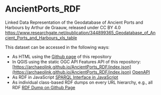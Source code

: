 # AncientPorts_RDF
       
Linked Data Representation of the Geodatabase of Ancient Ports and Harbours by Arthur de Graauw, released under CC BY 4.0
https://www.researchgate.net/publication/344899365_Geodatabase_of_Ancient_Ports_and_Harbours_xls_table 
  
This dataset can be accessed in the following ways:
* As HTML using the [Github page](https://archaeolink.github.io/AncientPorts_RDF/) of this repository
* In QGIS using the static OGC API Features API of this repository: [https://archaeolink.github.io/AncientPorts_RDF/index.json](https://archaeolink.github.io/AncientPorts_RDF/index.json) [OpenAPI](https://archaeolink.github.io/AncientPorts_RDF/api/api.html)
* As RDF in JavaScript [SPARQL Interface in JavaScript](https://archaeolink.github.io/AncientPorts_RDF/sparql.html?endpoint=https://archaeolink.github.io/AncientPorts_RDF/index.ttl)
* As individual class-based RDF dumps on every URL hierarchy, e.g., all RDF [RDF Dump on Github Page](https://archaeolink.github.io/AncientPorts_RDF/index.ttl)
  
